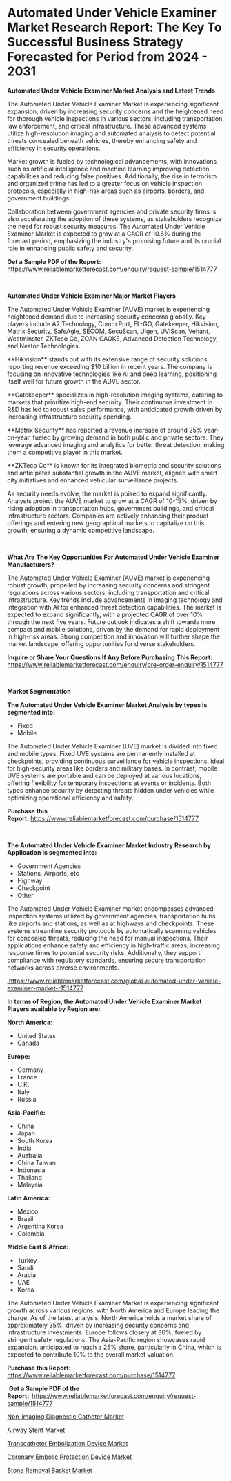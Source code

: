 <p><h1>Automated Under Vehicle Examiner Market Research Report: The Key To Successful Business Strategy Forecasted for Period from 2024 - 2031</h1></p><p><strong>Automated Under Vehicle Examiner Market Analysis and Latest Trends</strong></p>
<p><p>The Automated Under Vehicle Examiner Market is experiencing significant expansion, driven by increasing security concerns and the heightened need for thorough vehicle inspections in various sectors, including transportation, law enforcement, and critical infrastructure. These advanced systems utilize high-resolution imaging and automated analysis to detect potential threats concealed beneath vehicles, thereby enhancing safety and efficiency in security operations.</p><p>Market growth is fueled by technological advancements, with innovations such as artificial intelligence and machine learning improving detection capabilities and reducing false positives. Additionally, the rise in terrorism and organized crime has led to a greater focus on vehicle inspection protocols, especially in high-risk areas such as airports, borders, and government buildings. </p><p>Collaboration between government agencies and private security firms is also accelerating the adoption of these systems, as stakeholders recognize the need for robust security measures. The Automated Under Vehicle Examiner Market is expected to grow at a CAGR of 10.6% during the forecast period, emphasizing the industry's promising future and its crucial role in enhancing public safety and security.</p></p>
<p><strong>Get a Sample PDF of the Report:&nbsp;</strong> <a href="https://www.reliablemarketforecast.com/enquiry/request-sample/1514777?utm_campaign=1568&utm_medium=2&utm_source=Github&utm_content=ia&utm_term=27102024&utm_id=automated-under-vehicle-examiner">https://www.reliablemarketforecast.com/enquiry/request-sample/1514777</a></p>
<p>&nbsp;</p>
<p><strong>Automated Under Vehicle Examiner Major Market Players</strong></p>
<p><p>The Automated Under Vehicle Examiner (AUVE) market is experiencing heightened demand due to increasing security concerns globally. Key players include A2 Technology, Comm Port, EL-GO, Gatekeeper, Hikvision, Matrix Security, SafeAgle, SECOM, SecuScan, Ulgen, UVIScan, Vehant, Westminster, ZKTeco Co, ZOAN GAOKE, Advanced Detection Technology, and Nestor Technologies.</p><p>**Hikvision** stands out with its extensive range of security solutions, reporting revenue exceeding $10 billion in recent years. The company is focusing on innovative technologies like AI and deep learning, positioning itself well for future growth in the AUVE sector.</p><p>**Gatekeeper** specializes in high-resolution imaging systems, catering to markets that prioritize high-end security. Their continuous investment in R&D has led to robust sales performance, with anticipated growth driven by increasing infrastructure security spending.</p><p>**Matrix Security** has reported a revenue increase of around 25% year-on-year, fueled by growing demand in both public and private sectors. They leverage advanced imaging and analytics for better threat detection, making them a competitive player in this market.</p><p>**ZKTeco Co** is known for its integrated biometric and security solutions and anticipates substantial growth in the AUVE market, aligned with smart city initiatives and enhanced vehicular surveillance projects.</p><p>As security needs evolve, the market is poised to expand significantly. Analysts project the AUVE market to grow at a CAGR of 10-15%, driven by rising adoption in transportation hubs, government buildings, and critical infrastructure sectors. Companies are actively enhancing their product offerings and entering new geographical markets to capitalize on this growth, ensuring a dynamic competitive landscape.</p></p>
<p>&nbsp;</p>
<p><strong>What Are The Key Opportunities For Automated Under Vehicle Examiner Manufacturers?</strong></p>
<p><p>The Automated Under Vehicle Examiner (AUVE) market is experiencing robust growth, propelled by increasing security concerns and stringent regulations across various sectors, including transportation and critical infrastructure. Key trends include advancements in imaging technology and integration with AI for enhanced threat detection capabilities. The market is expected to expand significantly, with a projected CAGR of over 10% through the next five years. Future outlook indicates a shift towards more compact and mobile solutions, driven by the demand for rapid deployment in high-risk areas. Strong competition and innovation will further shape the market landscape, offering opportunities for diverse stakeholders.</p></p>
<p><strong>Inquire or Share Your Questions If Any Before Purchasing This Report:</strong> <a href="https://www.reliablemarketforecast.com/enquiry/pre-order-enquiry/1514777?utm_campaign=1568&utm_medium=2&utm_source=Github&utm_content=ia&utm_term=27102024&utm_id=automated-under-vehicle-examiner">https://www.reliablemarketforecast.com/enquiry/pre-order-enquiry/1514777</a></p>
<p>&nbsp;</p>
<p><strong>Market Segmentation</strong></p>
<p><strong>The Automated Under Vehicle Examiner Market Analysis by types is segmented into:</strong></p>
<p><ul><li>Fixed</li><li>Mobile</li></ul></p>
<p><p>The Automated Under Vehicle Examiner (UVE) market is divided into fixed and mobile types. Fixed UVE systems are permanently installed at checkpoints, providing continuous surveillance for vehicle inspections, ideal for high-security areas like borders and military bases. In contrast, mobile UVE systems are portable and can be deployed at various locations, offering flexibility for temporary inspections at events or incidents. Both types enhance security by detecting threats hidden under vehicles while optimizing operational efficiency and safety.</p></p>
<p><strong>Purchase this Report:&nbsp;</strong><a href="https://www.reliablemarketforecast.com/purchase/1514777?utm_campaign=1568&utm_medium=2&utm_source=Github&utm_content=ia&utm_term=27102024&utm_id=automated-under-vehicle-examiner">https://www.reliablemarketforecast.com/purchase/1514777</a></p>
<p>&nbsp;</p>
<p><strong>The Automated Under Vehicle Examiner Market Industry Research by Application is segmented into:</strong></p>
<p><ul><li>Government Agencies</li><li>Stations, Airports, etc</li><li>Highway</li><li>Checkpoint</li><li>Other</li></ul></p>
<p><p>The Automated Under Vehicle Examiner market encompasses advanced inspection systems utilized by government agencies, transportation hubs like airports and stations, as well as at highways and checkpoints. These systems streamline security protocols by automatically scanning vehicles for concealed threats, reducing the need for manual inspections. Their applications enhance safety and efficiency in high-traffic areas, increasing response times to potential security risks. Additionally, they support compliance with regulatory standards, ensuring secure transportation networks across diverse environments.</p></p>
<p><a href="https://www.reliablemarketforecast.com/global-automated-under-vehicle-examiner-market-r1514777?utm_campaign=1568&utm_medium=2&utm_source=Github&utm_content=ia&utm_term=27102024&utm_id=automated-under-vehicle-examiner">&nbsp;https://www.reliablemarketforecast.com/global-automated-under-vehicle-examiner-market-r1514777</a></p>
<p><strong>In terms of Region, the Automated Under Vehicle Examiner Market Players available by Region are:</strong></p>
<p>
    <p> <strong> North America: </strong>
        <ul>
            <li>United States</li>
            <li>Canada</li>
        </ul>
        </p> 
    <p> <strong> Europe: </strong>
        <ul>
            <li>Germany</li>
            <li>France</li>
            <li>U.K.</li>
            <li>Italy</li>
            <li>Russia</li>
        </ul>
        </p> 
    <p> <strong> Asia-Pacific: </strong>
        <ul>
            <li>China</li>
            <li>Japan</li>
            <li>South Korea</li>
            <li>India</li>
            <li>Australia</li>
            <li>China Taiwan</li>
            <li>Indonesia</li>
            <li>Thailand</li>
            <li>Malaysia</li>
        </ul>
        </p> 
    <p> <strong> Latin America: </strong>
        <ul>
            <li>Mexico</li>
            <li>Brazil</li>
            <li>Argentina Korea</li>
            <li>Colombia</li>
        </ul>
        </p> 
    <p> <strong> Middle East & Africa: </strong>
        <ul>
            <li>Turkey</li>
            <li>Saudi</li>
            <li>Arabia</li>
            <li>UAE</li>
            <li>Korea</li>
        </ul>
    </p>
    </p>
<p><p>The Automated Under Vehicle Examiner Market is experiencing significant growth across various regions, with North America and Europe leading the charge. As of the latest analysis, North America holds a market share of approximately 35%, driven by increasing security concerns and infrastructure investments. Europe follows closely at 30%, fueled by stringent safety regulations. The Asia-Pacific region showcases rapid expansion, anticipated to reach a 25% share, particularly in China, which is expected to contribute 10% to the overall market valuation.</p></p>
<p><strong>Purchase this Report: </strong><a href="https://www.reliablemarketforecast.com/purchase/1514777?utm_campaign=1568&utm_medium=2&utm_source=Github&utm_content=ia&utm_term=27102024&utm_id=automated-under-vehicle-examiner">https://www.reliablemarketforecast.com/purchase/1514777</a></p>
<p>&nbsp;<strong>Get a Sample PDF of the Report:&nbsp;&nbsp;</strong><a href="https://www.reliablemarketforecast.com/enquiry/request-sample/1514777?utm_campaign=1568&utm_medium=2&utm_source=Github&utm_content=ia&utm_term=27102024&utm_id=automated-under-vehicle-examiner">https://www.reliablemarketforecast.com/enquiry/request-sample/1514777</a></p>
<p><strong></strong></p>
<p><p><a href="https://www.linkedin.com/pulse/global-non-imaging-diagnostic-catheter-market-sector2024-2031-uqrkc?utm_campaign=1568&utm_medium=2&utm_source=Github&utm_content=ia&utm_term=27102024&utm_id=automated-under-vehicle-examiner">Non-imaging Diagnostic Catheter Market</a></p><p><a href="https://www.linkedin.com/pulse/consumer-behavior-shifts-airway-stent-market-demand-analysis-aq7nc?utm_campaign=1568&utm_medium=2&utm_source=Github&utm_content=ia&utm_term=27102024&utm_id=automated-under-vehicle-examiner">Airway Stent Market</a></p><p><a href="https://www.linkedin.com/pulse/investing-transcatheter-embolization-device-market-trends-kzj1c?utm_campaign=1568&utm_medium=2&utm_source=Github&utm_content=ia&utm_term=27102024&utm_id=automated-under-vehicle-examiner">Transcatheter Embolization Device Market</a></p><p><a href="https://www.linkedin.com/pulse/market-leaders-laggards-global-coronary-embolic-protection-c5x4c?utm_campaign=1568&utm_medium=2&utm_source=Github&utm_content=ia&utm_term=27102024&utm_id=automated-under-vehicle-examiner">Coronary Embolic Protection Device Market</a></p><p><a href="https://www.linkedin.com/pulse/global-stone-removal-basket-market-comprehensive-analysis-xfl5c?utm_campaign=1568&utm_medium=2&utm_source=Github&utm_content=ia&utm_term=27102024&utm_id=automated-under-vehicle-examiner">Stone Removal Basket Market</a></p></p>